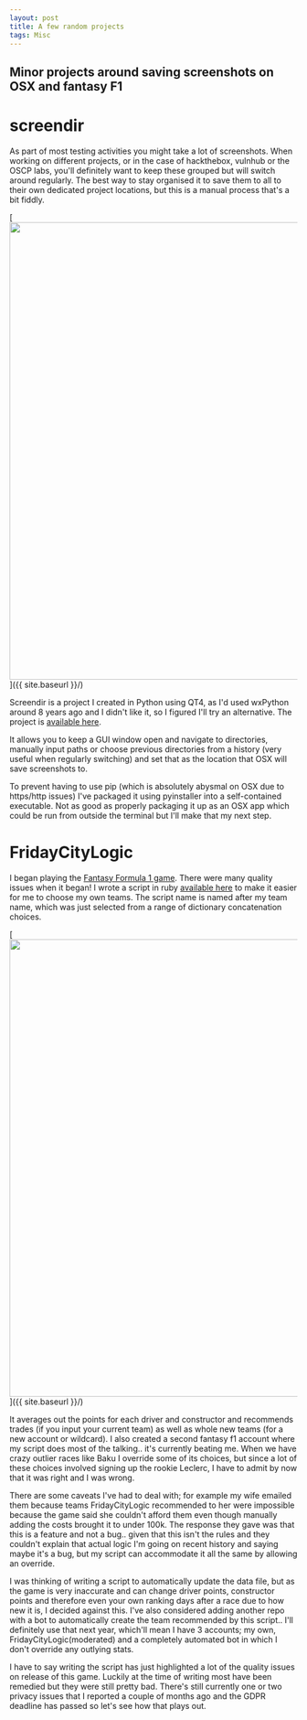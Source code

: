 ```yaml
---
layout: post
title: A few random projects
tags: Misc
---
```

## Minor projects around saving screenshots on OSX and fantasy F1

# screendir

As part of most testing activities you might take a lot of screenshots. When working on different projects, or in the case of hackthebox, vulnhub or the OSCP labs, you'll definitely want to keep these grouped but will switch around regularly. The best way to stay organised it to save them to all to their own dedicated project locations, but this is a manual process that's a bit fiddly.

[<img src="{{ site.baseurl }}/images/misc/screendir.png"
 style="width: 800px;"/>]({{ site.baseurl }}/)

 Screendir is a project I created in Python using QT4, as I'd used wxPython around 8 years ago and I didn't like it, so I figured I'll try an alternative. The project is [available here](https://github.com/LockeLamora/screendir).

 It allows you to keep a GUI window open and navigate to directories, manually input paths or choose previous directories from a history (very useful when regularly switching) and set that as the location that OSX will save screenshots to.

 To prevent having to use pip (which is absolutely abysmal on OSX due to https/http issues) I've packaged it using pyinstaller into a self-contained executable. Not as good as properly packaging it up as an OSX app which could be run from outside the terminal but I'll make that my next step.

# FridayCityLogic

I began playing the [Fantasy Formula 1 game](https://fantasy.formula1.com). There were many quality issues when it began! I wrote a script in ruby [available here](https://github.com/LockeLamora/FridayCityLogic) to make it easier for me to choose my own teams. The script name is named after my team name, which was just selected from a range of dictionary concatenation choices.

[<img src="{{ site.baseurl }}/images/misc/fcl.png"
 style="width: 800px;"/>]({{ site.baseurl }}/)

It averages out the points for each driver and constructor and recommends trades (if you input your current team) as well as  whole new teams (for a new account or wildcard). I also created a second fantasy f1 account where my script does most of the talking.. it's currently beating me. When we have crazy outlier races like Baku I override some of its choices, but since a lot of these choices involved signing up the rookie Leclerc, I have to admit by now that it was right and I was wrong.

There are some caveats I've had to deal with; for example my wife emailed them because teams FridayCityLogic recommended to her were impossible because the game said she couldn't afford them even though manually adding the costs brought it to under 100k. The response they gave was that this is a feature and not a bug..  given that this isn't the rules and they couldn't explain that actual logic I'm going on recent history and saying maybe it's a bug, but my script can accommodate it all the same by allowing an override.

I was thinking of writing a script to automatically update the data file, but as the game is very inaccurate and can change driver points, constructor points and therefore even your own ranking days after a race due to how new it is, I decided against this. I've also considered adding another repo with a bot to automatically create the team recommended by this script.. I'll definitely use that next year, which'll mean I have 3 accounts; my own, FridayCityLogic(moderated) and a completely automated bot in which I don't override any outlying stats.

I have to say writing the script has just highlighted a lot of the quality issues on release of this game. Luckily at the time of writing most have been remedied but they were still pretty bad. There's still currently one or two privacy issues that I reported a couple of months ago and the GDPR deadline has passed so let's see how that plays out.
